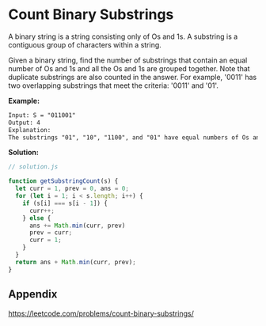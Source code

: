 # Count Binary Substrings

A binary string is a string consisting only of Os and 1s. A substring is a contiguous group of characters within a string.

Given a binary string, find the number of substrings that contain an equal number of Os and 1s and all the Os and 1s are grouped together. Note that duplicate substrings are also counted in the answer. For example, '0011' has two overlapping substrings that meet the criteria: '0011' and '01'.

**Example:**

```txt
Input: S = "011001"
Output: 4
Explanation:
The substrings "01", "10", "1100", and "01" have equal numbers of Os and 1s with all Os and 1s grouped consecutively. Hence, the answer is 4. Note that the substring "0110" has an equal number of Os and 1s but is not counted because not all Os and 1s are grouped together.
```

**Solution:**

```js
// solution.js

function getSubstringCount(s) {
  let curr = 1, prev = 0, ans = 0;
  for (let i = 1; i < s.length; i++) {
    if (s[i] === s[i - 1]) {
      curr++;
    } else {
      ans += Math.min(curr, prev)
      prev = curr;
      curr = 1;
    }
  }
  return ans + Math.min(curr, prev);
}
```

## Appendix

<https://leetcode.com/problems/count-binary-substrings/>
